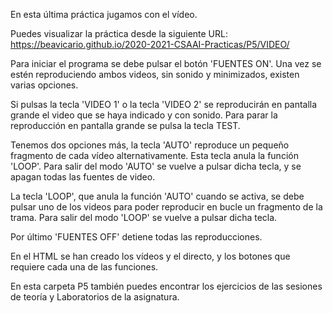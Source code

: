 
En esta última práctica jugamos con el vídeo.

Puedes visualizar la práctica desde la siguiente URL: https://beavicario.github.io/2020-2021-CSAAI-Practicas/P5/VIDEO/

Para iniciar el programa se debe pulsar el botón 'FUENTES ON'. 
Una vez se estén reproduciendo ambos videos, sin sonido y minimizados, existen varias opciones. 

Si pulsas la tecla 'VIDEO 1' o la tecla 'VIDEO 2' se reproducirán en pantalla grande el video que se haya indicado y con sonido. Para parar la reproducción en pantalla grande se pulsa la tecla TEST.

Tenemos dos opciones más, la tecla 'AUTO' reproduce un pequeño fragmento de cada vídeo alternativamente. Esta tecla anula la función 'LOOP'. Para salir del modo 'AUTO' se vuelve a pulsar dicha tecla, y se apagan todas las fuentes de video.

La tecla 'LOOP', que anula la función 'AUTO' cuando se activa, se debe pulsar uno de los videos para poder reproducir en bucle un fragmento de la trama. Para salir del modo 'LOOP' se vuelve a pulsar dicha tecla.

Por último 'FUENTES OFF' detiene todas las reproducciones.

En el HTML se han creado los vídeos y el directo, y los botones que requiere cada una de las funciones.

En esta carpeta P5 también puedes encontrar los ejercicios de las sesiones de teoría y Laboratorios de la asignatura.
